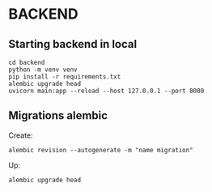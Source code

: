# BACKEND

## Starting backend in local

```commandline
cd backend
python -m venv venv
pip install -r requirements.txt
alembic upgrade head 
uvicorn main:app --reload --host 127.0.0.1 --port 8080
```

## Migrations alembic

Create:
```commandline
alembic revision --autogenerate -m "name migration"
```

Up:
```commandline
alembic upgrade head 
```
